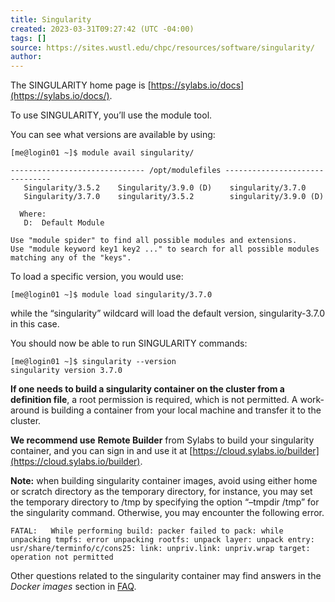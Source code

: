 ```yaml
---
title: Singularity
created: 2023-03-31T09:27:42 (UTC -04:00)
tags: []
source: https://sites.wustl.edu/chpc/resources/software/singularity/
author:
---
```


The SINGULARITY home page is [https://sylabs.io/docs](https://sylabs.io/docs/).

To use SINGULARITY, you’ll use the module tool.

You can see what versions are available by using:

```
[me@login01 ~]$ module avail singularity/

------------------------------ /opt/modulefiles -------------------------------
   Singularity/3.5.2    Singularity/3.9.0 (D)    singularity/3.7.0
   Singularity/3.7.0    singularity/3.5.2        singularity/3.9.0 (D)

  Where:
   D:  Default Module

Use "module spider" to find all possible modules and extensions.
Use "module keyword key1 key2 ..." to search for all possible modules matching any of the "keys".
```

To load a specific version, you would use:

```
[me@login01 ~]$ module load singularity/3.7.0
```

while the “singularity” wildcard will load the default version, singularity-3.7.0 in this case.

You should now be able to run SINGULARITY commands:

```
[me@login01 ~]$ singularity --version
singularity version 3.7.0
```

**If one needs to build a singularity container on the cluster from a definition file**, a root permission is required, which is not permitted. A work-around is building a container from your local machine and transfer it to the cluster.

**We recommend use** **Remote Builder** from Sylabs to build your singularity container, and you can sign in and use it at [https://cloud.sylabs.io/builder](https://cloud.sylabs.io/builder).

**Note:** when building singularity container images, avoid using either home or scratch directory as the temporary directory, for instance, you may set the temporary directory to /tmp by specifying the option “–tmpdir /tmp” for the singularity command. Otherwise, you may encounter the following error.

```
FATAL:   While performing build: packer failed to pack: while unpacking tmpfs: error unpacking rootfs: unpack layer: unpack entry: usr/share/terminfo/c/cons25: link: unpriv.link: unpriv.wrap target: operation not permitted
```

Other questions related to the singularity container may find answers in the _Docker images_ section in [FAQ](https://sites.wustl.edu/chpc/for-users/frequently-asked-questions-faq/).
